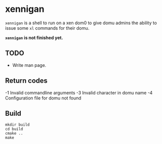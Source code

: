 xennigan
========

`xennigan` is a shell to run on a xen dom0 to give domu admins the ability
to issue some `xl` commands for their domu.

**`xennigan` is not finished yet.**


TODO
----

- Write man page.


Return codes
------------

-1 Invalid commandline arguments
-3 Invalid character in domu name
-4 Configuration file for domu not found

Build
-----

    mkdir build
    cd build
    cmake ..
    make
